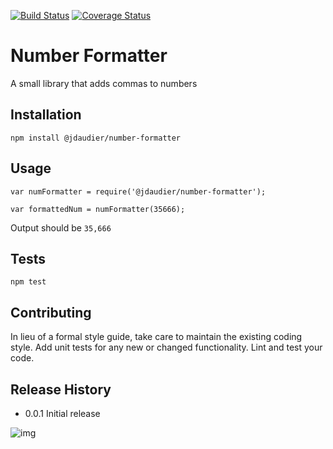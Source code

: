 [![Build Status](https://travis-ci.org/jdaudier/numberFormatter.svg?branch=master)](https://travis-ci.org/jdaudier/numberFormatter)  [![Coverage Status](https://coveralls.io/repos/jdaudier/numberFormatter/badge.svg?branch=master)](https://coveralls.io/r/jdaudier/numberFormatter?branch=master)

Number Formatter
=========

A small library that adds commas to numbers

## Installation

  `npm install @jdaudier/number-formatter`

## Usage

    var numFormatter = require('@jdaudier/number-formatter');

    var formattedNum = numFormatter(35666);
  
  
  Output should be `35,666`


## Tests

  `npm test`

## Contributing

In lieu of a formal style guide, take care to maintain the existing coding style.
Add unit tests for any new or changed functionality. Lint and test your code.

## Release History

* 0.0.1 Initial release

![img](https://getdrip.s3.amazonaws.com/uploads/image_upload/image/3314/embeddable_44acde4e-3999-48e0-b187-4762a8d1f75b.png)